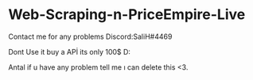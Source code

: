 # Web-Scraping-n-PriceEmpire-Live

Contact me for any problems Discord:SaliH#4469

Dont Use it buy a APİ 
its only 100$ D:

Antal if u have any problem tell me ı can delete this <3.
